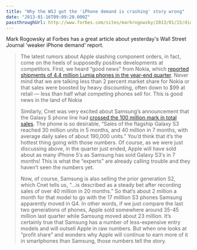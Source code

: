 ```yaml
---
title: "Why the WSJ got the 'iPhone demand is crashing' story wrong"
date: "2013-01-16T09:09:20.000Z"
passthroughUrl: http://www.forbes.com/sites/markrogowsky/2013/01/15/did-the-wsj-get-punkd-on-apple-or-is-it-rotten-to-the-core/
---
```


Mark Rogowsky at Forbes has a great article about yesterday's Wall Street Journal 'weaker iPhone demand' report.

> The latest rumors about Apple slashing component orders, in fact, come on the heels of supposedly positive developments at competitors. First, we heard “good news” from Nokia, which [reported shipments of 4.4 million Lumia phones in the year-end quarter](http://www.nytimes.com/2013/01/11/technology/nokia-sees-results-from-new-smartphone-line.html). Never mind that we are talking less than 2 percent market share for Nokia or that sales were boosted by heavy discounting, often down to $99 at retail — less than half what competing phones sell for. This is good news in the land of Nokia
> 
> Similarly, Cnet was very excited about Samsung’s announcement that the Galaxy S phone line had [crossed the 100 million mark in total sales](http://news.cnet.com/8301-1035_3-57563765-94/samsung-weve-sold-100-million-galaxy-s-smartphones/). The phone is so desirable, “Sales of the flagship Galaxy S3 reached 30 million units in 5 months, and 40 million in 7 months, with average daily sales of about 190,000 units.” You’d think that it’s the hottest thing going with those numbers. Of course, as we were just discussing above, in the quarter just ended, Apple will have sold about as many iPhone 5′s as Samsung has sold Galaxy S3′s in 7 months! This is what the “experts” are already calling trouble and they haven’t seen the numbers yet.
> 
> Now, of course, Samsung is also selling the prior generation S2, which Cnet tells us, “…is described as a steady bet after recording sales of over 40 million in 20 months.” So that’s about 2 million a month for that model to go with the 17 milllion S3 phones Samsung apparently moved in Q4. In other words, if we just compare the last two generations of phones, Apple sold somewhere around 35-45 million last quarter while Samsung moved about 23 million. It’s certainly true that Samsung has a number of less-expensive entry models and will outsell Apple in raw numbers. But when one looks at “profit share” and wonders why Apple will continue to earn more of it in smartphones than Samsung, those numbers tell the story.